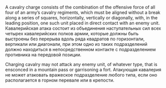
A cavalry charge consists of the combination of the offensive force of all four of an army’s cavalry regiments, which must be aligned without a break along a series of squares, horizontally, vertically or diagonally, with, in the leading position, one such unit placed in direct contact with an enemy unit.
Кавалерийская атака состоит из объединения наступательных сил всех четырех кавалерийских полков армии, которые должны быть выстроены без перерыва вдоль ряда квадратов по горизонтали, вертикали или диагонали, при этом одно из таких подразделений должно находиться в непосредственном контакте с подразделением противника на передовой позиции.

Charging cavalry may not attack any enemy unit, of whatever type, that is ensconced in a mountain pass or garrisoning a fort.
Атакующая кавалерия не может атаковать вражеское подразделение любого типа, если оно располагается в горном перевале или в крепости.